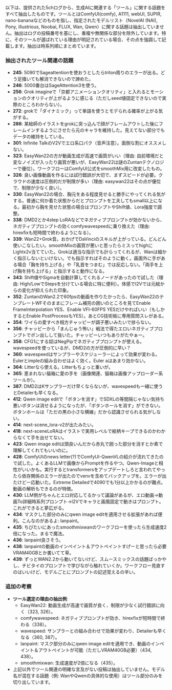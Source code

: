 以下は、提供された5chログから、生成AIに関連する「ツール」に関する話題をすべて抽出したものです。ツールとはComfyUI(comfy), A1111, webUI, SUPIR, nano-bananaなどのものを指し、指定されたモデルリスト（NovelAI (NAI), Pony, illustrious, Noobai, FLUX, Wan, Qwen）に関する話題は抽出していません。抽出はログの投稿番号を基にし、重複や無関係な部分を除外しています。特に、そのツールが選ばれている理由が明記されている場合、その点を強調して記載します。抽出は時系列順にまとめています。

### 抽出されたツール関連の話題
- **245**: 5090でSageattentionを使おうとしたらtriton周りのエラーが出る。どう足掻いても解消できないので諦めた。
- **246**: 5000番台はSageAttention3を使う。
- **256**: Grok imagineで「京都アニメーションクオリティ」と入れるとモーションのクオリティが上がるように感じる（ただしseed値固定できないので実際のところわからない）。
- **272**: grokで「ダイナミック」って単語を使うとモデられる確率が上がる気がする。
- **286**: 某絵師のイラストをgrokに突っ込んで顔がフレームアウトした後にフレームインするようにさせたら元のキャラを維持した。見えてない部分でもデータの維持をしている。
- **301**: Infinite TalkのV2Vでエロ系口パク（音声注意）。面倒な割にオススメしない。
- **323**: EasyWan22の方が動画生成が高速で画質がいい（理由: 自前環境だと変なノイズが入ったり画質が悪いが、EasyWan22は謎のZuntanテクノロジーで優位）。ワークフローはComfyUI公式をsmoothMix用に改変したもの。
- **326**: 良い画像動画を作るには試行錯誤が大切で、まずスピードが必要。クラウドの速度は圧倒的だが制限が多い（理由: easywan22はその点が優位で、制限が少なく良い）。
- **330**: EasyWan22の場合、胸元をある程度見せると勝手にやってくれる気がする。普通に何か着た状態からだとプロンプトを工夫してもsmall以上になる。最初から胸を見せた状態の場合はプロンプトやShift値、Lora強度で調整。
- **338**: DMD2とか4step LoRAなどでネガティブプロンプトが効かないから、ネガティブプロンプトの効くcomfywavespeedに乗り換えた（理由: hirexfixも短時間で終わるようになる）。
- **339**: Wan22+Grok音。おかげでDaVinciのスキルが上がっている。どんどん使いこなしたい。smoothMixの画質が悪いと思ったらミスってhighにLightx2v当てていた。Grokは適当な指示でも計らってくれるが、Wanは細かく指示しないといけない。でも指示すればそのように動く。画面外に手がある場合「胸を持ち上げる」や「乳首をつまむ」では反応しない。「両手を上げ胸を持ち上げる」と指示すると動作になる。
- **343**: Shift値やSigmaを自動計算してくれるノードがあったので試した（理由: High/LowでStepsを分けている場合に特に便利）。体感でI2Vでは元絵からの変化が抑えられた印象。
- **352**: ZuntanのWan2.2で60fpsの動画を作りたかったら、EasyWan22のテンプレートWFそのままにフレーム補完の囲いのところを見てEnable FrameInterpolation YES、Enable VFI-60FPS YESだけやればいい（もしかするとEnable PostProcessもYES）。あとCG技術板に専用質問スレがある。
- **354**: ワイらの愛すべき相方チャッピーが調子悪いみたいで捗らない。
- **356**: チャッピーから「まんじゅう怖い」戦法で得たエロいネガティブプロンプトでポン出しして抜いた。チャッピーいつもありがたやぁー。
- **358**: CFG1にする奴はNegPipでネガティブプロンプトが使える。wavespeedを使っているが、DMD2の方が圧倒的に早い？
- **360**: wavespeedはサンプラーやスケジューラーによって効果が変わる。Eulerとimpleの組み合わせはよく効く。Euler aはあまり効かない。
- **364**: Litterなら使える。Litterもちょっと重いが。
- **365**: 恵まれない猫箱に愛の手を（画像関連、猫箱は画像アップローダー系ツールか）。
- **387**: DMD2はKサンプラーだけ早くならないが、wavespeedも一緒に使うとDetailerも早くなる。
- **412**: Qwen image editで「ボタンを消す」でSDXLの等間隔じゃない気持ち悪いボタンは消せるようになったが、「ボタンホールを消す」ができない。ボタンホールは「ただの黒の小さな横線」だから認識させられる気がしない。
- **414**: next-scene_lora-v2が出たみたい。
- **418**: next-sceneLoRAはイラストで実用レベルで絵柄キープできるのかわからなくて手を出せてない。
- **423**: Qwen image editは頭良いんだから赤丸で囲った部分を消すとか素で理解してくれてもいいのに。
- **428**: ComfyUIのnews letter(?)でComfyUI-QwenVLの紹介が流れてきたので試した。よくあるLLMで画像からPromptを作るやつ。Qwen-Imageと相性がいいかも。実行するとtransformersをアップデートしろと言われてやったら依存関係のエラーが出たのでvenvを含めてバックアップを。エラーが出たけど一応動いた。Extreme Detailedで4090でも1分以上かかるのが難点。動画の解析もできるのが特徴。
- **430**: LLM側がちゃんとエロ対応してるかって議論があるが、エロ動画→動画To詳細時系列プロンプト→I2Vでキャラと画風固定で動きはプロンプト。これができると夢広がる。
- **434**: マスクした部分のみにqwen image editを適用させる拡張があれば便利。こんなのがあるよ: lanpaint。
- **435**: ちびたいにあったsmoothmixwanのワークフローを使ったら生成速度2倍になった。まるで魔法。
- **436**: lanpaint良さそう。
- **438**: lanpaintの動画のインペイント＆アウトペイントすげーと思ったら必要VRAM40GBとか書いてて草。
- **439**: ずっとWAN2.2から動いてないけど、スムースミックスの話題ばっかやし、チビタイのプロンプトで学びながら触れていくか。ワークフロー見直すのはいいけど、モデルごとにプロンプトの記述覚えるの辛い。

### 追加の考察
- **ツール選定の理由の抽出例**:
  - EasyWan22: 動画生成が高速で画質が良く、制限が少なく試行錯誤に向く（323, 326）。
  - comfywavespeed: ネガティブプロンプトが効き、hirexfixが短時間で終わる（338）。
  - wavespeed: サンプラーとの組み合わせで効果が変わり、Detailerも早くなる（360, 387）。
  - lanpaint: マスク部分のみにqwen image editを適用でき、動画のインペイント＆アウトペイントが可能（ただしVRAM40GB必要）（434, 438）。
  - smoothmixwan: 生成速度が2倍になる（435）。
- 上記以外でツール関連の明確な言及がない投稿は抽出していません。モデル名が混在する話題（例: WanやQwenの具体的な使用）はツール部分のみを切り出しています。